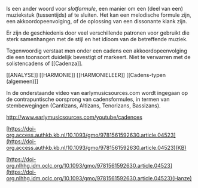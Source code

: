 Is een ander woord voor *slotformule*, een manier om een (deel van een) muziekstuk (tussentijds) af te sluiten. Het kan een melodische formule zijn, een akkoordopeenvolging, of de oplossing van een dissonante klank zijn. 

Er zijn de geschiedenis door veel verschillende patronen voor gebruikt die sterk samenhangen met de stijl en het idioom van de betreffende muziek.

Tegenwoordig verstaat men onder een cadens een akkoordopeenvolging die een toonsoort duidelijk bevestigt of markeert.
Niet te verwarren met de solistencadens of [[Cadenza]].

[[ANALYSE]]
[[HARMONIE]]
[[HARMONIELEER]]
[[Cadens-typen (algemeen)]]

In de onderstaande video van earlymusicsources.com wordt ingegaan op de contrapuntische oorsprong van cadensformules, in termen van stembewegingen (Cantizans, Altizans, Tenorizans, Bassizans).

http://www.earlymusicsources.com/youtube/cadences

[https://doi-org.access.authkb.kb.nl/10.1093/gmo/9781561592630.article.04523](https://doi-org.access.authkb.kb.nl/10.1093/gmo/9781561592630.article.04523)(KB)

[https://doi-org.nlhhg.idm.oclc.org/10.1093/gmo/9781561592630.article.04523](https://doi-org.nlhhg.idm.oclc.org/10.1093/gmo/9781561592630.article.04523)(Hanze)


